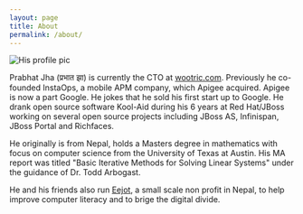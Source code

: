 ```yaml
---
layout: page
title: About
permalink: /about/
---
```


![His profile pic](http://github.com/prabhatjha.png)

Prabhat Jha (प्रभात झा) is  currently the CTO at [wootric.com](https://wootric.com/). Previously he co-founded InstaOps, a mobile APM company, which Apigee acquired. Apigee is now a part Google. He jokes that he sold his first start up to Google. He drank open source software Kool-Aid during his 6 years at Red Hat/JBoss working on several open source projects including JBoss AS, Infinispan, JBoss Portal and Richfaces. 

He originally is from Nepal, holds a Masters degree in mathematics with focus on computer science from the University of Texas at Austin. His MA report was titled "Basic Iterative Methods for Solving Linear Systems" under the guidance of Dr. Todd Arbogast. 

He and his friends also run [Eejot](http://eejot.org), a small scale non profit in Nepal, to help improve computer literacy and to brige the digital divide.




